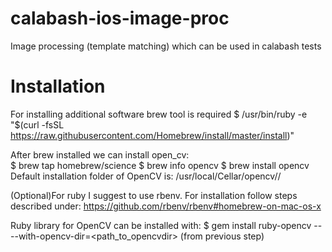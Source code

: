 # calabash-ios-image-proc

Image processing (template matching) which can be used in calabash tests 

# Installation

For installing additional software brew tool is required 
$ /usr/bin/ruby -e "$(curl -fsSL https://raw.githubusercontent.com/Homebrew/install/master/install)"

After brew installed we can install open_cv:  
$ brew tap homebrew/science
$ brew info opencv
$ brew install opencv
Default  installation  folder of OpenCV is: /usr/local/Cellar/opencv/<version>/

(Optional)For ruby I suggest to use rbenv. For installation follow steps described under:
https://github.com/rbenv/rbenv#homebrew-on-mac-os-x

Ruby library for OpenCV can be installed with:
$ gem install ruby-opencv -- --with-opencv-dir=<path_to_opencvdir> (from previous step)
 
